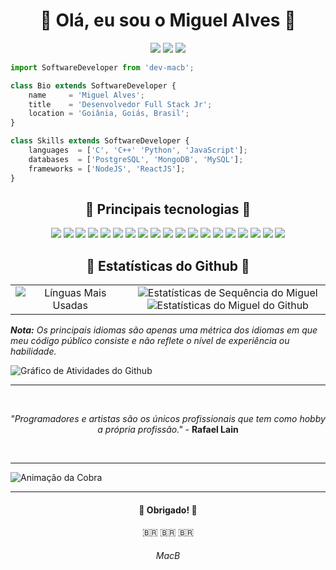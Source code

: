 <!-- Título -->
<h1 align="center">🔷 Olá, eu sou o Miguel Alves 🔷</h1>

<!-- Redes Sociais -->
<p align="center">  
  <a title="Email para Miguel" href="mailto:dev.macb@gmail.com" target="_blank"><img src="https://img.shields.io/badge/-Email-0D1117?style=for-the-badge&logo=gmail&logoColor=2850B8"></a>
  <a title="Linkedin do Miguel" href="https://www.linkedin.com/in/miguel-acb9/" target="_blank"><img src="https://img.shields.io/badge/-LinkedIn-0D1117?style=for-the-badge&logo=linkedin&logoColor=2850B8"></a> 
  <a title="Instagram do Miguel" href="https://www.instagram.com/miguel_acb9/" target="_blank"><img src="https://img.shields.io/badge/-Instagram-0D1117?style=for-the-badge&logo=instagram&logoColor=2850B8"></a>
</p>


<!-- Descrição(Código) -->
```js
import SoftwareDeveloper from 'dev-macb';

class Bio extends SoftwareDeveloper {
    name     = 'Miguel Alves';
    title    = 'Desenvolvedor Full Stack Jr';
    location = 'Goiânia, Goiás, Brasil';
}

class Skills extends SoftwareDeveloper {
    languages  = ['C', 'C++' 'Python', 'JavaScript'];
    databases  = ['PostgreSQL', 'MongoDB', 'MySQL'];
    frameworks = ['NodeJS', 'ReactJS'];
}
```

<!-- Principais Linguagens -->
<h2 align="center">🔷 Principais tecnologias 🔷</h2>     
<p align="center">
    <a href="#"><img src="https://img.shields.io/badge/-HTML5-0D1117?style=flat-square&logo=html5&logoColor=2850B8"></a>
    <a href="#"><img src="https://img.shields.io/badge/-CSS3-0D1117?style=flat-square&logo=css3&logoColor=2850B8"></a>
    <a href="#"><img src="https://img.shields.io/badge/-JavaScript-0D1117?style=flat-square&logo=javascript&logoColor=2850B8"></a>
    <a href="#"><img src="https://img.shields.io/badge/-TypeScript-0D1117?style=flat-square&logo=typescript&logoColor=2850B8"></a>
    <a href="#"><img src="https://img.shields.io/badge/-React-0D1117?style=flat-square&logo=react&logoColor=2850B8"></a>
    <a href="#"><img src="https://img.shields.io/badge/-Nodejs-0D1117?style=flat-square&logo=Node.js&logoColor=2850B8"></a>
    <a href="#"><img src="https://img.shields.io/badge/-Python-0D1117?style=flat-square&logo=Python&logoColor=2850B8"></a>
    <a href="#"><img src="https://img.shields.io/badge/-C-0D1117?style=flat-square&logo=c&logoColor=2850B8"></a>
    <a href="#"><img src="https://img.shields.io/badge/-C++-0D1117?style=flat-square&logo=cplusplus&logoColor=2850B8"></a>
    <a href="#"><img src="https://img.shields.io/badge/-Git-0D1117?style=flat-square&logo=git&logoColor=2850B8"></a>
    <a href="#"><img src="https://img.shields.io/badge/-GitHub-0D1117?style=flat-square&logo=github&logoColor=2850B8"></a>
    <a href="#"><img src="https://img.shields.io/badge/SQL%20-%230D1117.svg?style=flat-square&logo=amazon-dynamodb&logoColor=2850B8"></a>
    <a href="#"><img src="https://img.shields.io/badge/-MySQL-0D1117?style=flat-square&logo=mysql&logoColor=2850B8"></a>
    <a href="#"><img src="https://img.shields.io/badge/-PostgreSQL-0D1117?style=flat-square&logo=postgresql&logoColor=2850B8"></a>
    <a href="#"><img src="https://img.shields.io/badge/-MongoDB-0D1117?style=flat-square&logo=mongodb&logoColor=2850B8"></a>
    <a href="#"><img src="https://img.shields.io/badge/Powershell-%230D1117.svg?style=flat-square&logo=powershell&logoColor=2850B8"></a>
    <a href="#"><img src="https://img.shields.io/badge/Bash%20-%230D1117.svg?style=flat-square&logo=gnu-bash&logoColor=2850B8"></a>
    <a href="#"><img src="https://img.shields.io/badge/Markdown-%230D1117.svg?style=flat-square&logo=markdown&logoColor=2850B8"></a>
    <a href="#"><img src="https://img.shields.io/badge/Figma-%230D1117.svg?style=flat-square&logo=figma&logoColor=2850B8"></a>
</p>

<!-- Estatísticas do Github -->
<h2 align="center">🔷 Estatísticas do Github 🔷</h2>                                                                                                                     
<table border="0">
    <tr border="0">
        <td width="38%" align="center">
            <img title="Línguas Mais Usadas" alt="Línguas Mais Usadas" src="https://github-readme-stats.anuraghazra1.vercel.app/api/top-langs/?username=dev-macb&theme=react&hide_border=true&bg_color=161B22&title_color=2850B8&text_color=A5D6F1&icon_color=F04A2F&langs_count=10&langs_count=10&locale=pt-br"/>
        </td>
        <td width="62%" align="center">
            <img title="Estatísticas de Sequência do Miguel" alt="Estatísticas de Sequência do Miguel" src="https://github-readme-streak-stats.herokuapp.com/?user=dev-macb&hide_border=true&theme=react&background=161B22&ring=A5D6F1&fire=F04A2F&dates=A5D6F1&currStreakLabel=2850B8&sideLabels=2850B8&currStreakNum=F04A2F&sideNums=F04A2F&locale=pt-br" />
            <img title="Estatísticas do Github de Miguel Alves" alt="Estatísticas do Miguel do Github" src="https://github-readme-stats.vercel.app/api?username=dev-macb&show_icons=true&include_all_commits=true&count_private=true&theme=react&hide_border=true&bg_color=161B22&title_color=2850B8&text_color=A5D6F1&icon_color=F04A2F&locale=pt-br"/>
        </td>
    </tr>
</table>
<i>
    <b>Nota:</b> Os principais idiomas são apenas uma métrica dos idiomas em que 
    meu código público consiste e não reflete o nível de experiência ou habilidade.
</i>

<!-- Gráfico de Contribuição -->
![Gráfico de Atividades do Github](https://activity-graph.herokuapp.com/graph?username=dev-macb&bg_color=161B22&color=A5D6F1&line=FFFFFF&point=2850B8&hide_border=true&locale=pt-br)

___
<!-- Citação -->
<br /><p align="center"><i>"Programadores e artistas são os únicos profissionais que tem como hobby a própria profissão."</i> - <b>Rafael Lain</b></p><br />

___
<!-- Animação da Cobra -->
![Animação da Cobra](https://github.com/dev-macb/dev-macb/blob/output/github-contribution-grid-snake.svg)

___
<!-- Agradecimentos -->
<h4 align="center">🔷 Obrigado! 🔷</h4>
<p align="center">🇧🇷 🇧🇷 🇧🇷</p>
<h6 align="center">MacB</h6>

<!--
PALETA DE CORES
- Azul:     #A5D6F1
- Cinza:    #161B22
- Laranja:  #F7630C
- Vermelho: #F04A2F
-->
